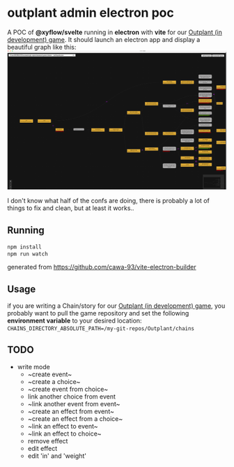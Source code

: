 # outplant admin electron poc

A POC of **@xyflow/svelte** running in **electron** with **vite** for our [Outplant \(in development\) game](https://github.com/AcevedoR/outplant). It should launch an electron app and display a beautiful graph like this:
![expected-app-result.png](expected-app-result.png)

I don't know what half of the confs are doing, there is probably a lot of things to fix and clean, but at least it works..

## Running
```
npm install
npm run watch
```

generated from https://github.com/cawa-93/vite-electron-builder

## Usage
if you are writing a Chain/story for our [Outplant \(in development\) game](https://github.com/AcevedoR/outplant), 
you probably want to pull the game repository and set the following **environment variable** to your desired location: `CHAINS_DIRECTORY_ABSOLUTE_PATH=/my-git-repos/Outplant/chains`

## TODO
- write mode
  - ~create event~
  - ~create a choice~
  - ~create event from choice~
  - link another choice from event
  - ~link another event from event~
  - ~create an effect from event~
  - ~create an effect from a choice~
  - ~link an effect to event~
  - ~link an effect to choice~
  - remove effect
  - edit effect
  - edit 'in' and 'weight'
